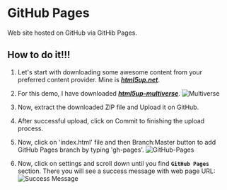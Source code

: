 # GitHub Pages
Web site hosted on GitHub via GitHib Pages.

## How to do it!!!

1. Let's start with downloading some awesome content from your preferred content provider. Mine is ***[html5up.net](https://html5up.net/)***.
2. For this demo, I have downloaded ***[html5up-multiverse](https://html5up.net/multiverse/download)***.
![Multiverse](https://html5up.net/uploads/images/multiverse.jpg)

3.  Now, extract the downloaded ZIP file and Upload it on GitHub.
4. After successful upload, click on Commit to finishing the upload process.
5. Now, click on 'index.html' file and then Branch:Master button to add GitHub Pages branch by typing 'gh-pages'.
![GitHub-Pages](http://image.prntscr.com/image/5a0950a293b8482ea5b6b3dc32fbafd4.png)

6. Now, click on settings and scroll down until you find **`GitHub Pages`** section. There you will see a success message with web page URL:
![Success Message](http://image.prntscr.com/image/3a7226b5100a43d6bbb902f943b7bb58.png)


